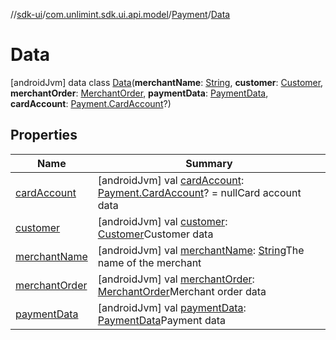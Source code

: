 //[sdk-ui](../../../../index.md)/[com.unlimint.sdk.ui.api.model](../../index.md)/[Payment](../index.md)/[Data](index.md)



# Data  
 [androidJvm] data class [Data](index.md)(**merchantName**: [String](https://kotlinlang.org/api/latest/jvm/stdlib/kotlin/-string/index.html), **customer**: [Customer](../../../com.unlimint.sdk.ui.api.model.info/-customer/index.md), **merchantOrder**: [MerchantOrder](../../../com.unlimint.sdk.ui.api.model.info/-merchant-order/index.md), **paymentData**: [PaymentData](../../../com.unlimint.sdk.ui.api.model.payment/-payment-data/index.md), **cardAccount**: [Payment.CardAccount](../-card-account/index.md)?)   


## Properties  
  
|  Name |  Summary | 
|---|---|
| <a name="com.unlimint.sdk.ui.api.model/Payment.Data/cardAccount/#/PointingToDeclaration/"></a>[cardAccount](card-account.md)| <a name="com.unlimint.sdk.ui.api.model/Payment.Data/cardAccount/#/PointingToDeclaration/"></a> [androidJvm] val [cardAccount](card-account.md): [Payment.CardAccount](../-card-account/index.md)? = nullCard account data   <br>|
| <a name="com.unlimint.sdk.ui.api.model/Payment.Data/customer/#/PointingToDeclaration/"></a>[customer](customer.md)| <a name="com.unlimint.sdk.ui.api.model/Payment.Data/customer/#/PointingToDeclaration/"></a> [androidJvm] val [customer](customer.md): [Customer](../../../com.unlimint.sdk.ui.api.model.info/-customer/index.md)Customer data   <br>|
| <a name="com.unlimint.sdk.ui.api.model/Payment.Data/merchantName/#/PointingToDeclaration/"></a>[merchantName](merchant-name.md)| <a name="com.unlimint.sdk.ui.api.model/Payment.Data/merchantName/#/PointingToDeclaration/"></a> [androidJvm] val [merchantName](merchant-name.md): [String](https://kotlinlang.org/api/latest/jvm/stdlib/kotlin/-string/index.html)The name of the merchant   <br>|
| <a name="com.unlimint.sdk.ui.api.model/Payment.Data/merchantOrder/#/PointingToDeclaration/"></a>[merchantOrder](merchant-order.md)| <a name="com.unlimint.sdk.ui.api.model/Payment.Data/merchantOrder/#/PointingToDeclaration/"></a> [androidJvm] val [merchantOrder](merchant-order.md): [MerchantOrder](../../../com.unlimint.sdk.ui.api.model.info/-merchant-order/index.md)Merchant order data   <br>|
| <a name="com.unlimint.sdk.ui.api.model/Payment.Data/paymentData/#/PointingToDeclaration/"></a>[paymentData](payment-data.md)| <a name="com.unlimint.sdk.ui.api.model/Payment.Data/paymentData/#/PointingToDeclaration/"></a> [androidJvm] val [paymentData](payment-data.md): [PaymentData](../../../com.unlimint.sdk.ui.api.model.payment/-payment-data/index.md)Payment data   <br>|

